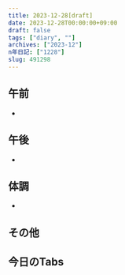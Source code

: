 ```yaml
---
title: 2023-12-28[draft]
date: 2023-12-28T00:00:00+09:00
draft: false
tags: ["diary", ""]
archives: ["2023-12"]
n年日記: ["1228"]
slug: 491298
---
```

## 午前
- 
## 午後
- 
## 体調
- 
## その他
## 今日のTabs